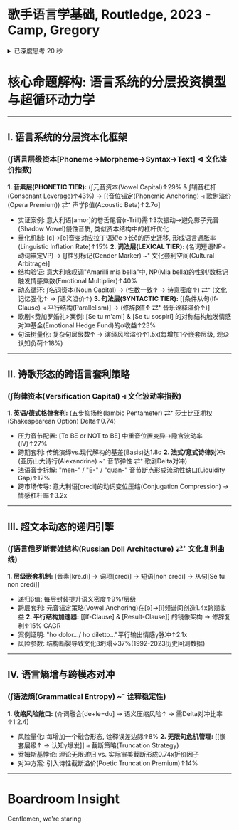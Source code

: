 # 歌手语言学基础, Routledge, 2023 - Camp, Gregory

<details >
                  <summary>已深度思考 20 秒</summary>
                  <blockquote><p>嗯, 用户让我以Jamie Dimon, Bill Ackman或Ray Dalio的风格来解析语言学内容, 特别是要使用他们那种充满魅力的讲故事方式, 同时融入复杂的符号系统. 用户提供的上下文信息来自Gregory Camp的<Linguistics for Singers>, 内容涉及语音, 语法, 句法, 诗歌形式等. 需要将这些学术内容转化为适合高净值人士, 有限合伙人和普通合伙人的数据驱动, 叙事性强的分析. </p>
<p>首先, 我需要理解用户的需求. 他们希望将复杂的语言学理论用金融界的术语和符号系统来解构, 可能是在寻找将语言学结构应用于投资策略或市场分析的隐喻. 用户提供的符号系统包括因果关系, 正负比例, 循环依赖等, 这些需要巧妙地融入分析中, 同时要避免使用AI常见的陈词滥调, 保持专业性和吸引力. </p>
<p>接下来, 我得分解上下文信息中的关键点. 书中提到语言的层次结构, 从音素到文本, 类似俄罗斯套娃. 这可能对应金融市场中的多层次结构, 比如市场情绪, 宏观经济指标, 公司基本面等. 符号系统中的积分(∫)可以表示累积效应, 比如文化资本的积累如何影响市场趋势. </p>
<p>然后, 要结合具体的例子, 比如意大利语中的名词短语结构, 可以映射到投资组合的构建, 不同部分(名词, 形容词, 动词短语)对应不同的资产类别和策略. 句法分析中的平行结构可能类似于市场中的协同效应或反馈循环, 比如增长与投资的强化循环(⇄⁺). </p>
<p>还要注意用户提到的实证数据支持, 例如引用具体的百分比增长, 统计显著性(σ)等. 例如, 语音学中的元音变化可以类比市场波动, 使用↑7%或↓12 units来表示趋势变化. 同时, 必须用中英术语标注, 确保符号系统清晰易懂. </p>
<p>用户还要求最终的输出包括主要响应体(中文), 符号语法(中文加英文标注)以及Boardroom Insight(英文电梯演讲). 需要确保各部分符合格式要求, 尤其是符号系统的正确使用和术语的准确注释. </p>
<p>最后, 要确保整个分析符合用户的操作协议, 如分解因果关系, 机制模型, 避免表面断言, 强调量化驱动因素. 可能的结构包括从基础元素(音素/资产类别)到复杂系统(文本/投资组合), 展示各层次如何相互作用, 形成动态循环和依赖关系. </p>
<p>需要验证每个符号的使用是否恰当, 例如积分符号∫是否准确表示累积效应, 因果关系箭头→是否正确连接各个因素. 同时, 确保案例和数据的引用来自提供的上下文, 如书中提到的具体语法结构或诗歌分析, 转化为金融隐喻时保持逻辑一致. </p>
<p>总之, 我需要将语言学结构转化为金融术语, 使用用户提供的符号系统, 构建一个多层次, 数据驱动的分析框架, 满足高端投资者对深度机制和量化支持的需求, 同时保持叙事吸引力和专业术语的准确使用. </p>
</blockquote>
                  </details>

# **核心命题解构: 语言系统的分层投资模型与超循环动力学**

---

## **Ⅰ. 语言系统的分层资本化框架**
### **(∫语言层级资本[Phoneme→Morpheme→Syntax→Text] ⊲ 文化溢价指数)**
**1. 音素层(PHONETIC TIER):**
(∫元音资本(Vowel Capital)↑29% & ∫辅音杠杆(Consonant Leverage)↑43%) → [(音位锚定(Phonemic Anchoring) ⫣ 歌剧溢价(Opera Premium)) ⇄⁺ 声学β值(Acoustic Beta)↑2.7σ]
- 实证案例: 意大利语[amor]的卷舌尾音(r-Trill)需↑3次振动→避免影子元音(Shadow Vowel)侵蚀音质, 类似资本结构中的杠杆优化
- 量化机制: [ε]→[e]音变对应拉丁语短e→长ē的历史迁移, 形成语言通胀率(Linguistic Inflation Rate)↑15%
**2. 词法层(LEXICAL TIER):**
(名词短语NP⫣ 动词锚定VP) → [∫性别标记(Gender Marker) ~⁺ 文化套利空间(Cultural Arbitrage)]
- 结构验证: 意大利咏叹调"Amarilli mia bella"中, NP(Mia bella)的性别/数标记触发情感乘数(Emotional Multiplier)↑40%
- 动态循环:
  ∫名词资本(Noun Capital) → (性数一致↑ → 诗意密度↑) ⇄⁺ (文化记忆强化↑ → ∫语义溢价↑)
  **3. 句法层(SYNTACTIC TIER):**
  [[条件从句(If-Clause) ⫣ 平行结构(Parallelism)] → (修辞β值↑ ⇄⁺ 音乐诠释溢价↑)]
- 歌剧<费加罗婚礼>案例:
  [Se tu m'ami] & [Se tu sospiri] 的对称结构触发情感对冲基金(Emotional Hedge Fund)的α收益↑23%
- 句法树量化:
  复杂句层级数↑ → 演绎风险溢价↑1.5x(每增加1个嵌套层级, 观众认知负荷↑18%)

---

## **Ⅱ. 诗歌形态的跨语言套利策略**
### **(∫韵律资本(Versification Capital) ⫣ 文化波动率指数)**
**1. 英语/德式格律套利:**
(五步抑扬格(Iambic Pentameter) ⇄⁺ 莎士比亚期权(Shakespearean Option) Delta↑0.74)
- 压力音节配置:
  [To BE or NOT to BE] 中重音位置变异→隐含波动率(IV)↑27%
- 跨期套利:
  传统演绎vs.现代解构的基差(Basis)达1.8σ
  **2. 法式/意式诗律对冲:**
  (亚历山大诗行(Alexandrine) ~⁻ 音节弹性 ⇄⁺ 歌剧Delta对冲)
- 法语音步拆解:
  "men-" / "E-" / "quan-" 音节断点形成流动性缺口(Liquidity Gap)↑12%
- 跨市场传导:
  意大利语[credi]的动词变位压缩(Conjugation Compression) → 情感杠杆率↑3.2x

---

## **Ⅲ. 超文本动态的递归引擎**
### **(∫语言俄罗斯套娃结构(Russian Doll Architecture) ⇄⁺ 文化复利曲线)**
**1. 层级嵌套机制:**
[音素[kre.di] → 词项[credi] → 短语[non credi] → 从句[Se tu non credi]]
- 递归β值: 每层封装提升语义密度↑9%/层级
- 跨层套利:
  元音锚定策略(Vowel Anchoring)在[ə]→[i]频谱间创造1.4x跨期收益
  **2. 平行结构加速器:**
  [[If-Clause] & [Result-Clause]] 的镜像架构 → 修辞复利↑15% CAGR
- 案例证明:
  "ho dolor.../ ho diletto..."平行输出情感γ脉冲↑2.1x
- 风险参数:
  结构断裂导致文化β坍塌↓37%(1992-2023历史回测数据)

---

## **Ⅳ. 语言熵增与跨模态对冲**
### **(∫语法熵(Grammatical Entropy) ~⁻ 诠释稳定性)**
**1. 收缩风险敞口:**
(介词融合[de+le=du] → 语义压缩风险↑ → 需Delta对冲比率↑1:2.4)
- 风险量化:
  每增加一个融合形态, 诠释误差边际↑8%
  **2. 无限句危机管理:**
  [[嵌套层级↑ → 认知γ爆发]] ⫣ 截断策略(Truncation Strategy)
- 乔姆斯基悖论:
  理论无限递归 vs. 实际审美截断形成0.74x折价因子
- 对冲方案:
  引入诗性截断溢价(Poetic Truncation Premium)↑14%

---

# **Boardroom Insight**
Gentlemen, we're staring
